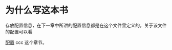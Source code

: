 # 为什么写这本书
存放配置信息，在下一章中所讲的配置信息都是在这个文件里定义的，关于该文件的配置可以看

[配置](https://gitbook.zhangjikai.com/settings.html)
ccc
这个章节。

